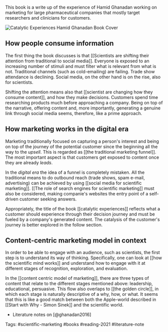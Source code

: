 This book is a write up of the experience of Hamid Ghanadan working on marketing for large pharmaceutical companies that mostly target researchers and clinicians for customers. 

![Catalytic Experiences Hamid Ghanadan Book Cover](/images/Catalytic+Experiences+Book+Linus+Hamid+Ghanadan.png)

## How people consume information
The first thing the book discusses is that [[Scientists are shifting their attention from traditional to social media]]. Everyone is exposed to an increasing number of stimuli and must filter what is relevant from what is not. Traditional channels (such as cold-emailing) are failing. Trade show attendance is declining. Social media, on the other hand is on the rise, also for scientists. 

Shifting the attention means also that [[scientist are changing how they consume content]], and how they make decisions. Customers spend time researching products much before approaching a company. Being on top of the narrative, offering content and, more importantly, generating a genuine link through social media seems, therefore, like a prime approach. 

## How marketing works in the digital era
Marketing traditionally focused on capturing a person's interest and being on top of the journey of the potential customer since the beginning all the way to the *upsell*. This is regarded as [[the traditional marketing funnel]]. The most important aspect is that customers get exposed to content once they are already *leads*. 

In the *digital era* the idea of a funnel is completely mistaken. All the traditional means to do outbound reach (trade shows, spam e-mail, advertising) can be achieved by using [[social media for scientific marketing]]. [[The role of search engines for scientific marketing]] must also be considered, making companie's websites the entry point of a self-driven customer seeking answers. 

Appropriately, the title of the book [[catalytic experiences]] reflects what a customer should experience through their decision journey and must be fueled by a company's generated content. The catalysis of the customer's journey is better explored in the follow section. 

## Content-centric marketing model in context
In order to be able to engage with an audience, such as scientists, the first step is to understand its way of thinking. Specifically, one can look at [[how the scientific mind works]] and understand how to engage with it at different stages of recognition, exploration, and evaluation. 

In the [[content centric model of marketing]], there are three types of content that relate to the different stages mentioned above: leadership, educational, persuasive. This flow also overlaps to [[the golden circle]], in which each stage is naturally descriptive of a why, how, or what. It seems that this is like a good match between both the Apple-world described in [[Start with Why - Simon Sinek]] and the scientific world. 


- Literature notes on [@ghanadan2016]

Tags: #scientific-marketing #books #reading-2021 #literature-note 